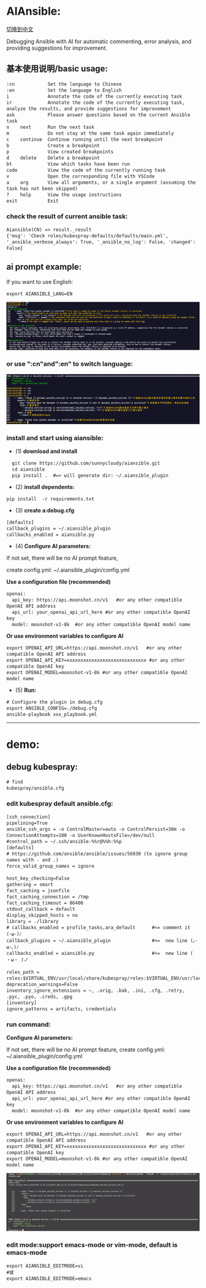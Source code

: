 # AIAnsible:
[切换到中文](./README.md)

  Debugging Ansible with AI for automatic commenting, error analysis, and providing suggestions for improvement.
  
## 基本使用说明/basic usage:
```
:cn            Set the language to Chinese
:en            Set the language to English
i              Annotate the code of the currently executing task
ir             Annotate the code of the currently executing task, analyze the results, and provide suggestions for improvement
ask            Please answer questions based on the current Ansible task
n    next      Run the next task
m              Do not stay at the same task again immediately
c    continue  Continue running until the next breakpoint
b              Create a breakpoint
p              View created breakpoints
d    delete    Delete a breakpoint
bt             View which tasks have been run
code           View the code of the currently running task
v              Open the corresponding file with VSCode
a    arg       View all arguments, or a single argument (assuming the task has not been skipped)
?    help      View the usage instructions
exit           Exit
```

### check the result of current ansible task:
```
Aiansible(CN) => result._result
{'msg': 'Check roles/kubespray-defaults/defaults/main.yml', '_ansible_verbose_always': True, '_ansible_no_log': False, 'changed': False}
```


## ai prompt example:
If you want to use English:
```
export AIANSIBLE_LANG=EN
```
![Alt text](image-6.png)

### or use ":cn"and":en" to switch language:
![Alt text](image-4.png)



### install and start using aiansible:
- (1) **download and install**
```
  git clone https://github.com/sunnycloudy/aiansible.git
  cd aiansible
  pip install .  #=> will generate dir: ~/.aiansible_plugin
```


- (2) **install dependents:**
```
pip install  -r requirements.txt
```

- (3) **create a:debug.cfg**
```
[defaults]
callback_plugins = ~/.aiansible_plugin
callbacks_enabled = aiansible.py
```

- (4) **Configure AI parameters:**

If not set, there will be no AI prompt feature,

create config.yml: ~/.aiansible_plugin/config.yml

**Use a configuration file (recommended)**
```
openai:
  api_key: https://api.moonshot.cn/v1   #or any other compatible OpenAI API address
  api_url: your_openai_api_url_here #or any other compatible OpenAI key
  model: moonshot-v1-8k  #or any other compatible OpenAI model name
```

**Or use environment variables to configure AI**
```
export OPENAI_API_URL=https://api.moonshot.cn/v1   #or any other compatible OpenAI API address
export OPENAI_API_KEY=xxxxxxxxxxxxxxxxxxxxxxxxxxxxx #or any other compatible OpenAI key
export OPENAI_MODEL=moonshot-v1-8k #or any other compatible OpenAI model name
```

- (5) **Run:**
```
# Configure the plugin in debug.cfg
export ANSIBLE_CONFIG=./debug.cfg
ansible-playbook xxx_playbook.yml
```

---
# demo:

## debug kubespray:
```
# find
kubespray/ansible.cfg
```

### edit kubespray default ansible.cfg:
```
[ssh_connection]
pipelining=True
ansible_ssh_args = -o ControlMaster=auto -o ControlPersist=30m -o ConnectionAttempts=100 -o UserKnownHostsFile=/dev/null
#control_path = ~/.ssh/ansible-%%r@%%h:%%p
[defaults]
# https://github.com/ansible/ansible/issues/56930 (to ignore group names with - and .)
force_valid_group_names = ignore

host_key_checking=False
gathering = smart
fact_caching = jsonfile
fact_caching_connection = /tmp
fact_caching_timeout = 86400
stdout_callback = default
display_skipped_hosts = no
library = ./library
# callbacks_enabled = profile_tasks,ara_default      #<= comment it   (･ω･)ﾉ
callback_plugins = ~/.aiansible_plugin               #<=  new line (｡･ω･｡)ﾉ
callbacks_enabled = aiansible.py                     #<=  new line ( ・ω・ )ノ

roles_path = roles:$VIRTUAL_ENV/usr/local/share/kubespray/roles:$VIRTUAL_ENV/usr/local/share/ansible/roles:/usr/share/kubespray/roles
deprecation_warnings=False
inventory_ignore_extensions = ~, .orig, .bak, .ini, .cfg, .retry, .pyc, .pyo, .creds, .gpg
[inventory]
ignore_patterns = artifacts, credentials

```

### run command:

**Configure AI parameters:**

If not set, there will be no AI prompt feature,
create config.yml: ~/.aiansible_plugin/config.yml

**Use a configuration file (recommended)**
```
openai:
  api_key: https://api.moonshot.cn/v1   #or any other compatible OpenAI API address
  api_url: your_openai_api_url_here #or any other compatible OpenAI key
  model: moonshot-v1-8k  #or any other compatible OpenAI model name

```

**Or use environment variables to configure AI**
```
export OPENAI_API_URL=https://api.moonshot.cn/v1   #or any other compatible OpenAI API address
export OPENAI_API_KEY=xxxxxxxxxxxxxxxxxxxxxxxxxxxxx #or any other compatible OpenAI key
export OPENAI_MODEL=moonshot-v1-8k #or any other compatible OpenAI model name
```


![Alt text](image-1.png)

### edit mode:support emacs-mode or vim-mode, default is emacs-mode
```
export AIANSIBLE_EDITMODE=vi
#或
export AIANSIBLE_EDITMODE=emacs
```
